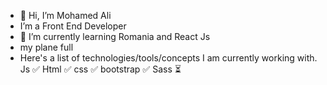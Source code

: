 - 👋 Hi, I’m Mohamed Ali
-  I’m a Front End Developer 
- 🌱 I’m currently learning Romania and React Js
- my plane full
- Here's a list of technologies/tools/concepts I am currently working with.
Js ✅
Html ✅
css ✅
bootstrap ✅
Sass ⏳

<!---
mohamedali12317/mohamedali12317 is a ✨ special ✨ repository because its `README.md` (this file) appears on your GitHub profile.
You can click the Preview link to take a look at your changes.
--->
